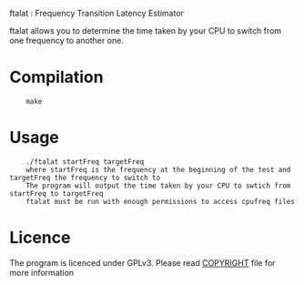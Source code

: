 ftalat : Frequency Transition Latency Estimator

ftalat allows you to determine the time taken by your CPU to switch from one frequency to another one.

# Compilation
```
    make
```

# Usage
```
    ./ftalat startFreq targetFreq
    where startFreq is the frequency at the beginning of the test and targetFreq the frequency to switch to
    The program will output the time taken by your CPU to swtich from startFreq to targetFreq
    ftalat must be run with enough permissions to access cpufreq files
```

# Licence
The program is licenced under GPLv3. Please read [COPYRIGHT](https://github.com/marenz2569/ftalat/blob/master/COPYRIGHT) file for more information
